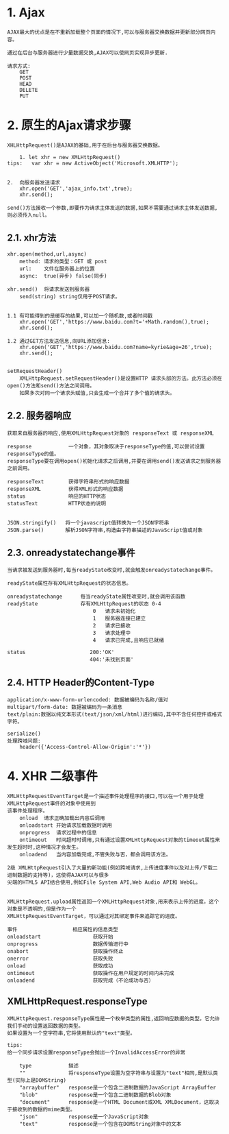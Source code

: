 
# 1. Ajax

    AJAX最大的优点是在不重新加载整个页面的情况下,可以与服务器交换数据并更新部分网页内容。

    通过在后台与服务器进行少量数据交换,AJAX可以使网页实现异步更新.

    请求方式:
        GET
        POST
        HEAD
        DELETE
        PUT

# 2. 原生的Ajax请求步骤

    XHLHttpRequest()是AJAX的基础,用于在后台与服务器交换数据。

        1. let xhr = new XMLHttpRequest()  
    tips:   var xhr = new ActiveObject('Microsoft.XMLHTTP');


    2.  向服务器发送请求
        xhr.open('GET','ajax_info.txt',true);
        xhr.send();
    
    send()方法接收一个参数,即要作为请求主体发送的数据,如果不需要通过请求主体发送数据,则必须传入null。
    
## 2.1. xhr方法

    xhr.open(method,url,async)  
        method: 请求的类型：GET 或 post
        url:    文件在服务器上的位置
        async:  true(异步) false(同步)

    xhr.send()  将请求发送到服务器
        send(string) string仅用于POST请求。


    1.1 有可能得到的是缓存的结果,可以加一个随机数,或者时间戳
        xhr.open('GET','https://www.baidu.com?t='+Math.random(),true);
        xhr.send();

    1.2 通过GET方法发送信息,向URL添加信息:
        xhr.open('GET','https://www.baidu.com?name=kyrie&age=26',true);
        xhr.send();

    
    setRequestHeader()
        XMLHttpRequest.setRequestHeader()是设置HTTP 请求头部的方法。此方法必须在open()方法和send()方法之间调用。
        如果多次对同一个请求头赋值,只会生成一个合并了多个值的请求头。

## 2.2. 服务器响应

    获取来自服务器的响应,使用XMLHttpRequest对象的 responseText 或 responseXML
    
    response            一个对象，其对象取决于responseType的值,可以尝试设置responseType的值。
    responseType要在调用open()初始化请求之后调用,并要在调用send()发送请求之到服务器之前调用。
    
    responseText        获得字符串形式的响应数据
    responseXML         获得XML形式的响应数据
    status              响应的HTTP状态
    statusText          HTTP状态的说明
    

    JSON.stringify()   将一个javascript值转换为一个JSON字符串
    JSON.parse()       解析JSON字符串,构造由字符串描述的JavaScript值或对象


## 2.3. onreadystatechange事件

    当请求被发送到服务器时,每当readyState改变时,就会触发onreadystatechange事件。

    readyState属性存有XMLHttpRequest的状态信息。

    onreadystatechange      每当readyState属性改变时,就会调用该函数
    readyState              存有XMLHttpRequest的状态 0-4
                                0   请求未初始化
                                1   服务器连接已建立
                                2   请求已接收
                                3   请求处理中
                                4   请求已完成,且响应已就绪
    
    status                     200:'OK'
                               404:'未找到页面'


## 2.4. HTTP Header的Content-Type

    application/x-www-form-urlencoded: 数据被编码为名称/值对
    multipart/form-date: 数据被编码为一条消息
    text/plain:数据以纯文本形式(text/json/xml/html)进行编码,其中不含任何控件或格式字符。

    serialize() 
    处理跨域问题:
        header({'Access-Control-Allow-Origin':'*'})


# 4. XHR 二级事件
    
    XMLHttpRequestEventTarget是一个描述事件处理程序的接口,可以在一个用于处理XMLHttpRequest事件的对象中使用到
    该事件处理程序。
        onload  请求正确加载出内容后调用
        onloadstart 开始请求加载数据时调用
        onprogress  请求过程中的信息
        ontimeout   时间超时时调用,只有通过设置XMLHttpRequest对象的timeout属性来发生超时时,这种情况才会发生。
        onloadend   当内容加载完成,不管失败与否，都会调用该方法。
        
    2级 XMLHttpRequest引入了大量的新功能(例如跨域请求,上传进度事件以及对上传/下载二进制数据的支持等)，这使得AJAX可以与很多
    尖端的HTML5 API结合使用,例如File System API,Web Audio API和 WebGL。
    
    
    XMLHttpRequest.upload属性返回一个XMLHttpRequest对象,用来表示上传的进度。这个对象是不透明的,但是作为一个
    XMLHttpRequestEventTarget，可以通过对其绑定事件来追踪它的进度。
    
    事件	                相应属性的信息类型
    onloadstart	                获取开始
    onprogress	                数据传输进行中
    onabort	                    获取操作终止
    onerror	                    获取失败
    onload	                    获取成功
    ontimeout	                获取操作在用户规定的时间内未完成
    onloadend	                获取完成（不论成功与否）
    
    
## XMLHttpRequest.responseType

    XMLHttpRequest.responseType属性是一个枚举类型的属性,返回响应数据的类型。它允许我们手动的设置返回数据的类型。
    如果设置为一个空字符串,它将使用默认的"text"类型。
    
    tips:
    给一个同步请求设置responseType会抛出一个InvalidAccessError的异常
    
        type            描述
        ""              将responseType设置为空字符串与设置为"text"相同,是默认类型(实际上是DOMString)
        "arraybuffer"   response是一个包含二进制数据的JavaScript ArrayBuffer
        "blob"          response是一个包含二进制数据的Blob对象
        "document"      response是一个HTML Document或XML XMLDocument，这取决于接收到的数据的mime类型。
        "json"          response是一个JavaScript对象
        "text"          response是一个包含在DOMString对象中的文本
    
    
    
    
    
    
    
    
    
    
    
    
    
    
    
    
    
    
    
    
    